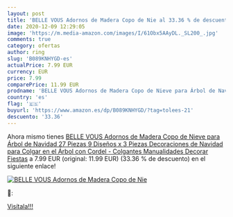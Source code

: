 ```yaml
---
layout: post
title: 'BELLE VOUS Adornos de Madera Copo de Nie al 33.36 % de descuento'
date: 2020-12-09 12:29:05
image: 'https://m.media-amazon.com/images/I/61Obx5AAyDL._SL200_.jpg'
comments: true
category: ofertas
author: ring
slug: 'B089KNHYGD-es'
actualPrice: 7.99 EUR
currency: EUR
price: 7.99
comparePrice: 11.99 EUR
prodname: 'BELLE VOUS Adornos de Madera Copo de Nieve para Árbol de Navidad  27 Piezas  9 Diseños x 3 Piezas Decoraciones de Navidad para Colgar en el Árbol con Cordel - Colgantes Manualidades Decorar Fiestas'
country: 'es'
flag: '🇪🇸'
buyurl: 'https://www.amazon.es/dp/B089KNHYGD/?tag=tolees-21'
descuento: '33.36'
---
```


Ahora mismo tienes [BELLE VOUS Adornos de Madera Copo de Nieve para Árbol de Navidad  27 Piezas  9 Diseños x 3 Piezas Decoraciones de Navidad para Colgar en el Árbol con Cordel - Colgantes Manualidades Decorar Fiestas](https://www.amazon.es/dp/B089KNHYGD/?tag=tolees-21) a 7.99 EUR (original: 11.99 EUR) (33.36 %  de descuento) en el siguiente enlace!

[![BELLE VOUS Adornos de Madera Copo de Nie](https://m.media-amazon.com/images/I/61Obx5AAyDL._SL200_.jpg)](https://www.amazon.es/dp/B089KNHYGD/?tag=tolees-21)

🔎:


[Visítala!!!](https://www.amazon.es/dp/B089KNHYGD/?tag=tolees-21)
